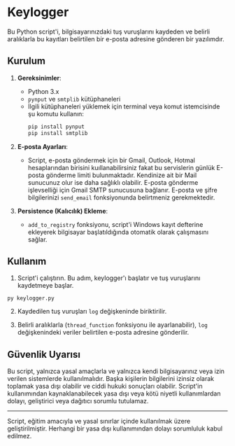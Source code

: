 # Keylogger 


Bu Python script'i, bilgisayarınızdaki tuş vuruşlarını kaydeden ve belirli aralıklarla bu kayıtları belirtilen bir e-posta adresine gönderen bir yazılımdır.

## Kurulum

1. **Gereksinimler**:
   - Python 3.x
   - `pynput` ve `smtplib` kütüphaneleri
   - İlgili kütüphaneleri yüklemek için terminal veya komut istemcisinde şu komutu kullanın:
     ```bash
     pip install pynput
     pip install smtplib
     ```

2. **E-posta Ayarları**:
   - Script, e-posta göndermek için bir Gmail, Outlook, Hotmal hesaplarından birisini kuıllanabilirsiniz fakat bu servislerin günlük E-posta gönderme limiti bulunmaktadır. Kendinize ait bir Mail sunucunuz olur ise daha sağlıklı olabilir. E-posta gönderme işlevselliği için Gmail SMTP sunucusuna bağlanır. E-posta ve şifre bilgilerinizi `send_email` fonksiyonunda belirtmeniz gerekmektedir.

3. **Persistence (Kalıcılık) Ekleme**:
   - `add_to_registry` fonksiyonu, script'i Windows kayıt defterine ekleyerek bilgisayar başlatıldığında otomatik olarak çalışmasını sağlar.

## Kullanım

1. Script'i çalıştırın. Bu adım, keylogger'ı başlatır ve tuş vuruşlarını kaydetmeye başlar.

```
py keylogger.py
```

2. Kaydedilen tuş vuruşları `log` değişkeninde biriktirilir.

3. Belirli aralıklarla (`thread_function` fonksiyonu ile ayarlanabilir), `log` değişkenindeki veriler belirtilen e-posta adresine gönderilir.

## Güvenlik Uyarısı

Bu script, yalnızca yasal amaçlarla ve yalnızca kendi bilgisayarınız veya izin verilen sistemlerde kullanılmalıdır. Başka kişilerin bilgilerini izinsiz olarak toplamak yasa dışı olabilir ve ciddi hukuki sonuçları olabilir. Script'in kullanımından kaynaklanabilecek yasa dışı veya kötü niyetli kullanımlardan dolayı, geliştirici veya dağıtıcı sorumlu tutulamaz.

---

Script, eğitim amacıyla ve yasal sınırlar içinde kullanılmak üzere geliştirilmiştir. Herhangi bir yasa dışı kullanımından dolayı sorumluluk kabul edilmez.
